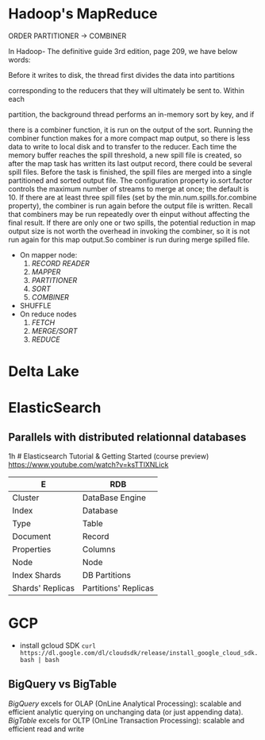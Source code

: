 <!--NOTE HEAD START-->
<link rel="icon" type="image/png" href="./imgs/favicon_db.png" />
<script src="https://cdnjs.cloudflare.com/ajax/libs/mermaid/8.0.0/mermaid.min.js"></script>
<script type="text/x-mathjax-config">MathJax.Hub.Config({tex2jax: {skipTags: ['script', 'noscript','style', 'textarea', 'pre'],inlineMath: [['$','$']]}});</script>
<script src="https://cdn.mathjax.org/mathjax/latest/MathJax.js?config=TeX-AMS-MML_HTMLorMML" type="text/javascript"></script>
<script>document.body.style.background = "#f2f2f2";</script>
<!--NOTE HEAD END-->

# Hadoop's MapReduce
ORDER PARTITIONER -> COMBINER

In Hadoop- The definitive guide 3rd edition, page 209, we have below words:

Before it writes to disk, the thread first divides the data into partitions

corresponding to the reducers that they will ultimately be sent to. Within each

partition, the background thread performs an in-memory sort by key, and if

there is a combiner function, it is run on the output of the sort. Running the combiner function makes for a more compact map output, so there is less data to write to local disk and to transfer to the reducer.
Each time the memory buffer reaches the spill threshold, a new spill file is created, so after the map task has written its last output record, there could be several spill files. Before the task is finished, the spill files are merged into a single partitioned and sorted output file. The configuration property io.sort.factor controls the maximum number of streams to merge at once; the default is 10.
If there are at least three spill files (set by the min.num.spills.for.combine property), the combiner is run again before the output file is written. Recall that combiners may be run repeatedly over th einput without affecting the final result. If there are only one or two spills, the potential reduction in map output size is not worth the overhead in invoking the combiner, so it is not run again for this map output.So combiner is run during merge spilled file.

- On mapper node:
  1. *RECORD READER*
  2. *MAPPER*
  3. *PARTITIONER*
  4. *SORT* 
  5. *COMBINER*
- SHUFFLE
- On reduce nodes 
  1. *FETCH*
  2. *MERGE/SORT*
  3. *REDUCE*


# Delta Lake
# ElasticSearch
## Parallels with distributed relationnal databases
1h # Elasticsearch Tutorial & Getting Started (course preview) https://www.youtube.com/watch?v=ksTTlXNLick

|E| RDB |
|--|--|
| Cluster | DataBase Engine |
|Index|Database|
|Type|Table|
|Document|Record|
|Properties|Columns|
|Node|Node|
|Index Shards|DB Partitions|
|Shards' Replicas|Partitions' Replicas|

# GCP
- install gcloud SDK
`curl https://dl.google.com/dl/cloudsdk/release/install_google_cloud_sdk.bash | bash`

## BigQuery vs BigTable
*BigQuery* excels for OLAP (OnLine Analytical Processing): scalable and efficient analytic querying on unchanging data (or just appending data).
*BigTable* excels for OLTP (OnLine Transaction Processing): scalable and efficient read and write



<!--stackedit_data:
eyJoaXN0b3J5IjpbLTEwODAwNDA0OTcsMTc1MjQ4NjA0NywtNj
E0OTQ2MjUsMTAyMjU4MTYwNCwxODM0NTAwNzEzLDE0MTY3NDAy
MTEsMTExOTI4NjcwNiwtNzU1MTEzMzUxLC0xNzYyNTMwNDU1XX
0=
-->